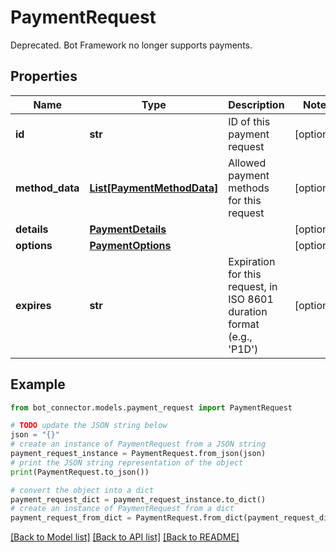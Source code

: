 # PaymentRequest

Deprecated. Bot Framework no longer supports payments.

## Properties

Name | Type | Description | Notes
------------ | ------------- | ------------- | -------------
**id** | **str** | ID of this payment request | [optional] 
**method_data** | [**List[PaymentMethodData]**](PaymentMethodData.md) | Allowed payment methods for this request | [optional] 
**details** | [**PaymentDetails**](PaymentDetails.md) |  | [optional] 
**options** | [**PaymentOptions**](PaymentOptions.md) |  | [optional] 
**expires** | **str** | Expiration for this request, in ISO 8601 duration format (e.g., &#39;P1D&#39;) | [optional] 

## Example

```python
from bot_connector.models.payment_request import PaymentRequest

# TODO update the JSON string below
json = "{}"
# create an instance of PaymentRequest from a JSON string
payment_request_instance = PaymentRequest.from_json(json)
# print the JSON string representation of the object
print(PaymentRequest.to_json())

# convert the object into a dict
payment_request_dict = payment_request_instance.to_dict()
# create an instance of PaymentRequest from a dict
payment_request_from_dict = PaymentRequest.from_dict(payment_request_dict)
```
[[Back to Model list]](../README.md#documentation-for-models) [[Back to API list]](../README.md#documentation-for-api-endpoints) [[Back to README]](../README.md)


